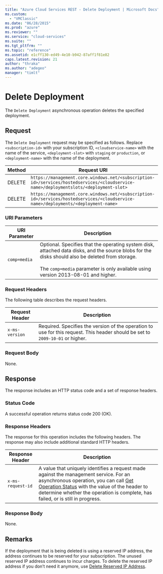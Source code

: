 ```yaml
---
title: "Azure Cloud Services REST - Delete Deployment | Microsoft Docs"
ms.custom: 
  - "VMClassic"
ms.date: "06/28/2015"
ms.prod: "azure"
ms.reviewer: ""
ms.service: "cloud-services"
ms.suite: ""
ms.tgt_pltfrm: ""
ms.topic: "reference"
ms.assetid: e1cff130-ed49-4e10-b942-87aff1f81e82
caps.latest.revision: 21
author: "thraka"
ms.author: "adegeo"
manager: "timlt"
---
```

# Delete Deployment
The `Delete Deployment` asynchronous operation deletes the specified deployment.  
  
## Request  
 The `Delete Deployment` request may be specified as follows. Replace `<subscription-id>` with your subscription ID, `<cloudservice-name>` with the name of the service, `<deployment-slot>` with `staging` or `production`, or `<deployment-name>` with the name of the deployment.  
  
|Method|Request URI|  
|------------|-----------------|  
|DELETE|`https://management.core.windows.net/<subscription-id>/services/hostedservices/<cloudservice-name>/deploymentslots/<deployment-slot>`|  
|DELETE|`https://management.core.windows.net/<subscription-id>/services/hostedservices/<cloudservice-name>/deployments/<deployment-name>`|  
  
### URI Parameters  
  
|URI Parameter|Description|  
|-------------------|-----------------|  
|`comp=media`|Optional. Specifies that the operating system disk, attached data disks, and the source blobs for the disks should also be deleted from storage.<br /><br /> The `comp=media` parameter is only available using version 2013-08-01 and higher.|  
  
### Request Headers  
 The following table describes the request headers.  
  
|Request Header|Description|  
|--------------------|-----------------|  
|`x-ms-version`|Required. Specifies the version of the operation to use for this request. This header should be set to `2009-10-01` or higher.|  
  
### Request Body  
 None.  
  
## Response  
 The response includes an HTTP status code and a set of response headers.  
  
### Status Code  
 A successful operation returns status code 200 (OK).  
  
### Response Headers  
 The response for this operation includes the following headers. The response may also include additional standard HTTP headers.  
  
|Response Header|Description|  
|---------------------|-----------------|  
|`x-ms-request-id`|A value that uniquely identifies a request made against the management service. For an asynchronous operation, you can call [Get Operation Status](http://msdn.microsoft.com/library/azure/1215ece5-cbef-4a85-a3db-ab6c20c2c6df) with the value of the header to determine whether the operation is complete, has failed, or is still in progress.|  
  
### Response Body  
 None.  
  
## Remarks  
 If the deployment that is being deleted is using a reserved IP address, the address continues to be reserved for your subscription. The unused reserved IP address continues to incur charges.  To delete the reserved IP address if you don’t need it anymore, use [Delete Reserved IP Address](http://msdn.microsoft.com/library/azure/b5830165-aa90-4676-9fa8-1aab4d9de5e1).